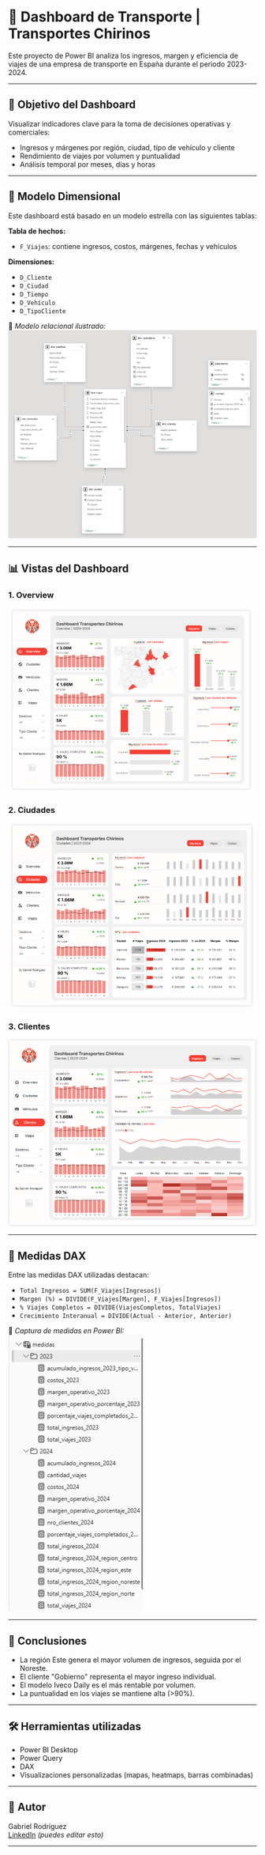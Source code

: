 # 🚚 Dashboard de Transporte | Transportes Chirinos

Este proyecto de Power BI analiza los ingresos, margen y eficiencia de viajes de una empresa de transporte en España durante el periodo 2023-2024.

---

## 🎯 Objetivo del Dashboard

Visualizar indicadores clave para la toma de decisiones operativas y comerciales:

- Ingresos y márgenes por región, ciudad, tipo de vehículo y cliente
- Rendimiento de viajes por volumen y puntualidad
- Análisis temporal por meses, días y horas

---

## 🧱 Modelo Dimensional

Este dashboard está basado en un modelo estrella con las siguientes tablas:

**Tabla de hechos:**
- `F_Viajes`: contiene ingresos, costos, márgenes, fechas y vehículos

**Dimensiones:**
- `D_Cliente`
- `D_Ciudad`
- `D_Tiempo`
- `D_Vehículo`
- `D_TipoCliente`

📌 *Modelo relacional ilustrado:*
![Modelo Relacional](./modelo_relacional.png)

---

## 📊 Vistas del Dashboard

### 1. Overview
![Página Overview](./paginas/01.overview.png)

### 2. Ciudades
![Página Ciudades](./paginas/02.ciudades.png)

### 3. Clientes
![Página Clientes](./paginas/04.clientes.png)

---

## 🧠 Medidas DAX

Entre las medidas DAX utilizadas destacan:

- `Total Ingresos = SUM(F_Viajes[Ingresos])`
- `Margen (%) = DIVIDE(F_Viajes[Margen], F_Viajes[Ingresos])`
- `% Viajes Completos = DIVIDE(ViajesCompletos, TotalViajes)`
- `Crecimiento Interanual = DIVIDE(Actual - Anterior, Anterior)`

📌 *Captura de medidas en Power BI:*
![Medidas](./medidas.png)

---

## 🧩 Conclusiones

- La región Este genera el mayor volumen de ingresos, seguida por el Noreste.
- El cliente "Gobierno" representa el mayor ingreso individual.
- El modelo Iveco Daily es el más rentable por volumen.
- La puntualidad en los viajes se mantiene alta (>90%).

---

## 🛠️ Herramientas utilizadas

- Power BI Desktop
- Power Query
- DAX
- Visualizaciones personalizadas (mapas, heatmaps, barras combinadas)

---

## 👤 Autor

Gabriel Rodríguez  
[LinkedIn](https://www.linkedin.com/in/tu-linkedin/) *(puedes editar esto)*

---

